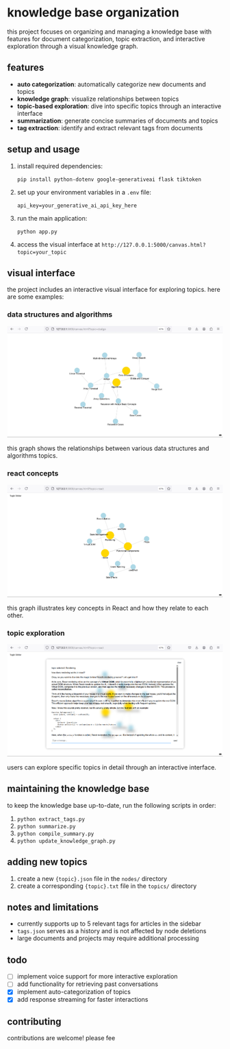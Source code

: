 # knowledge base organization

this project focuses on organizing and managing a knowledge base with features for document categorization, topic extraction, and interactive exploration through a visual knowledge graph.

## features

- **auto categorization**: automatically categorize new documents and topics
- **knowledge graph**: visualize relationships between topics
- **topic-based exploration**: dive into specific topics through an interactive interface
- **summarization**: generate concise summaries of documents and topics
- **tag extraction**: identify and extract relevant tags from documents

## setup and usage

1. install required dependencies:
   ```
   pip install python-dotenv google-generativeai flask tiktoken
   ```

2. set up your environment variables in a `.env` file:
   ```
   api_key=your_generative_ai_api_key_here
   ```

3. run the main application:
   ```
   python app.py
   ```

4. access the visual interface at `http://127.0.0.1:5000/canvas.html?topic=your_topic`

## visual interface

the project includes an interactive visual interface for exploring topics. here are some examples:

### data structures and algorithms
![Data Structures and Algorithms Graph](assets/image1.webp)

this graph shows the relationships between various data structures and algorithms topics.

### react concepts
![React Concepts Graph](assets/image2.png)

this graph illustrates key concepts in React and how they relate to each other.

### topic exploration
![Topic Exploration Interface](assets/image3.png)

users can explore specific topics in detail through an interactive interface.

## maintaining the knowledge base

to keep the knowledge base up-to-date, run the following scripts in order:

1. `python extract_tags.py`
2. `python summarize.py`
3. `python compile_summary.py`
4. `python update_knowledge_graph.py`

## adding new topics

1. create a new `{topic}.json` file in the `nodes/` directory
2. create a corresponding `{topic}.txt` file in the `topics/` directory

## notes and limitations

- currently supports up to 5 relevant tags for articles in the sidebar
- `tags.json` serves as a history and is not affected by node deletions
- large documents and projects may require additional processing

## todo

- [ ] implement voice support for more interactive exploration
- [ ] add functionality for retrieving past conversations
- [x] implement auto-categorization of topics
- [x] add response streaming for faster interactions

## contributing

contributions are welcome! please fee